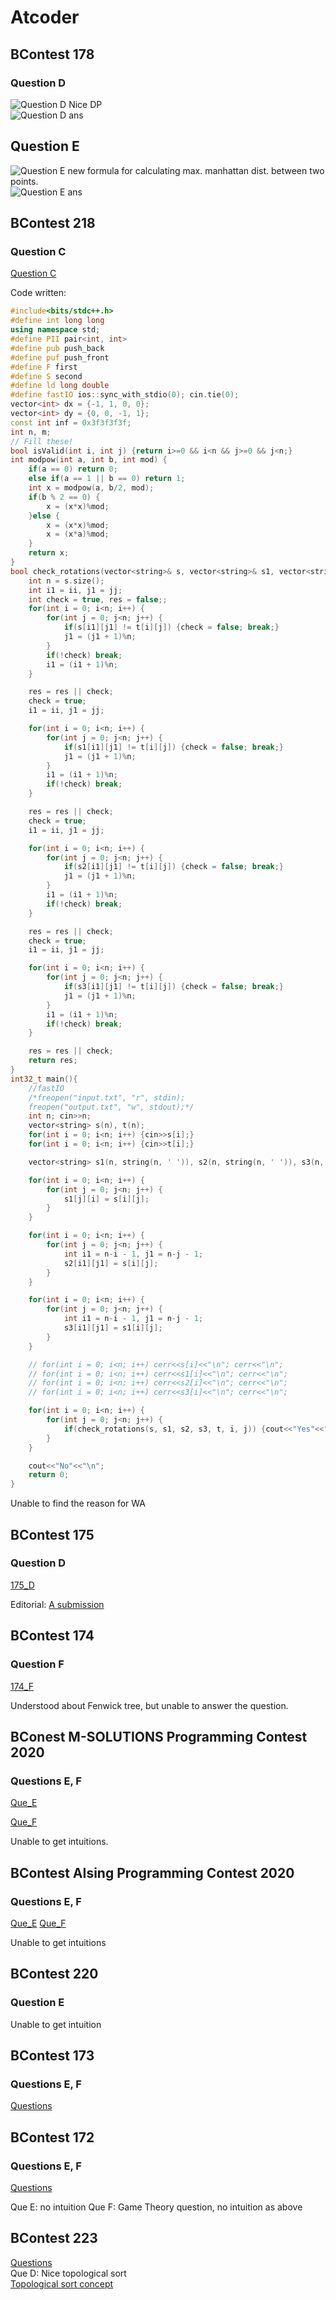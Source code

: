 # Atcoder

## BContest 178

### Question D

![Question D](178_D.png)
Nice DP  
![Question D ans](178_D_ans.png)

## Question E

![Question E](178_E.png)
new formula for calculating max. manhattan dist. between two points.  
![Question E ans](178_E_ans.png)

## BContest 218

### Question C

[Question C](https://atcoder.jp/contests/abc218/tasks/abc218_c)

Code written:

```c++
#include<bits/stdc++.h>
#define int long long
using namespace std;
#define PII pair<int, int>
#define pub push_back
#define puf push_front
#define F first
#define S second
#define ld long double
#define fastIO ios::sync_with_stdio(0); cin.tie(0);
vector<int> dx = {-1, 1, 0, 0};
vector<int> dy = {0, 0, -1, 1};
const int inf = 0x3f3f3f3f;
int n, m;
// Fill these!
bool isValid(int i, int j) {return i>=0 && i<n && j>=0 && j<n;}
int modpow(int a, int b, int mod) {
    if(a == 0) return 0;
    else if(a == 1 || b == 0) return 1;
    int x = modpow(a, b/2, mod);
    if(b % 2 == 0) {
        x = (x*x)%mod;
    }else {
        x = (x*x)%mod;
        x = (x*a)%mod;
    }
    return x;
}
bool check_rotations(vector<string>& s, vector<string>& s1, vector<string>& s2, vector<string>& s3, vector<string>& t, int ii, int jj) {
    int n = s.size();
    int i1 = ii, j1 = jj;
    int check = true, res = false;;
    for(int i = 0; i<n; i++) {
        for(int j = 0; j<n; j++) {
            if(s[i1][j1] != t[i][j]) {check = false; break;}
            j1 = (j1 + 1)%n;
        }
        if(!check) break;
        i1 = (i1 + 1)%n;
    }

    res = res || check;
    check = true;
    i1 = ii, j1 = jj;

    for(int i = 0; i<n; i++) {
        for(int j = 0; j<n; j++) {
            if(s1[i1][j1] != t[i][j]) {check = false; break;}
            j1 = (j1 + 1)%n;
        }
        i1 = (i1 + 1)%n;
        if(!check) break;
    }

    res = res || check;
    check = true;
    i1 = ii, j1 = jj;

    for(int i = 0; i<n; i++) {
        for(int j = 0; j<n; j++) {
            if(s2[i1][j1] != t[i][j]) {check = false; break;}
            j1 = (j1 + 1)%n;
        }
        i1 = (i1 + 1)%n;
        if(!check) break;
    }

    res = res || check;
    check = true;
    i1 = ii, j1 = jj;

    for(int i = 0; i<n; i++) {
        for(int j = 0; j<n; j++) {
            if(s3[i1][j1] != t[i][j]) {check = false; break;}
            j1 = (j1 + 1)%n;
        }
        i1 = (i1 + 1)%n;
        if(!check) break;
    }

    res = res || check;
    return res;
}
int32_t main(){
    //fastIO
    /*freopen("input.txt", "r", stdin);
    freopen("output.txt", "w", stdout);*/
    int n; cin>>n;
    vector<string> s(n), t(n);
    for(int i = 0; i<n; i++) {cin>>s[i];}
    for(int i = 0; i<n; i++) {cin>>t[i];}

    vector<string> s1(n, string(n, ' ')), s2(n, string(n, ' ')), s3(n, string(n, ' '));

    for(int i = 0; i<n; i++) {
        for(int j = 0; j<n; j++) {
            s1[j][i] = s[i][j];
        }
    }

    for(int i = 0; i<n; i++) {
        for(int j = 0; j<n; j++) {
            int i1 = n-i - 1, j1 = n-j - 1;
            s2[i1][j1] = s[i][j];
        }
    }

    for(int i = 0; i<n; i++) {
        for(int j = 0; j<n; j++) {
            int i1 = n-i - 1, j1 = n-j - 1;
            s3[i1][j1] = s1[i][j];
        }
    }

    // for(int i = 0; i<n; i++) cerr<<s[i]<<"\n"; cerr<<"\n";
    // for(int i = 0; i<n; i++) cerr<<s1[i]<<"\n"; cerr<<"\n";
    // for(int i = 0; i<n; i++) cerr<<s2[i]<<"\n"; cerr<<"\n";
    // for(int i = 0; i<n; i++) cerr<<s3[i]<<"\n"; cerr<<"\n";

    for(int i = 0; i<n; i++) {
        for(int j = 0; j<n; j++) {
            if(check_rotations(s, s1, s2, s3, t, i, j)) {cout<<"Yes"<<"\n"; return 0;}
        }
    }

    cout<<"No"<<"\n";
    return 0;
}
```

Unable to find the reason for WA

## BContest 175

### Question D

[175_D](https://atcoder.jp/contests/abc175/tasks/abc175_d)

Editorial: [A submission](https://atcoder.jp/contests/abc175/submissions/15831678)

## BContest 174

### Question F

[174_F](https://atcoder.jp/contests/abc174/tasks/abc174_f)

Understood about Fenwick tree, but unable to answer the question.

## BConest M-SOLUTIONS Programming Contest 2020

### Questions E, F

[Que_E](https://atcoder.jp/contests/m-solutions2020/tasks/m_solutions2020_e)

[Que_F](https://atcoder.jp/contests/m-solutions2020/tasks/m_solutions2020_f)

Unable to get intuitions.

## BContest AIsing Programming Contest 2020

### Questions E, F

[Que_E](https://atcoder.jp/contests/aising2020/tasks/aising2020_e)
[Que_F](https://atcoder.jp/contests/aising2020/tasks/aising2020_f)

Unable to get intuitions

## BContest 220

### Question E

Unable to get intuition

## BContest 173

### Questions E, F

[Questions](https://atcoder.jp/contests/abc173/tasks)

## BContest 172

### Questions E, F

[Questions](https://atcoder.jp/contests/abc172/tasks)

Que E: no intuition
Que F: Game Theory question, no intuition as above

## BContest 223

[Questions](https://atcoder.jp/contests/abc223/tasks)   
Que D: Nice topological sort   
[Topological sort concept](https://leetcode.com/discuss/general-discussion/1078072/introduction-to-topological-sort#)
